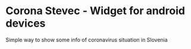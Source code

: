 
# Corona Stevec - Widget for android devices

Simple way to show some info of coronavirus situation in Slovenia



